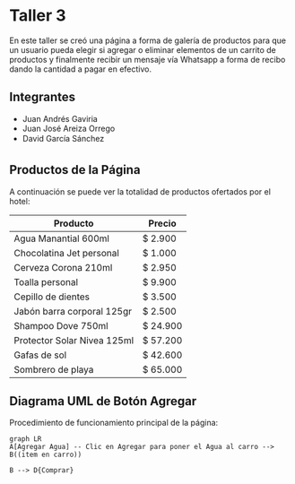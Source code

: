 # Taller 3

En este taller se creó una página a forma de galería de productos para que un usuario pueda elegir si agregar o eliminar elementos de un carrito de productos y finalmente recibir un mensaje vía Whatsapp a forma de recibo dando la cantidad a pagar en efectivo.


## Integrantes

- Juan Andrés Gaviria
- Juan José Areiza Orrego
- David García Sánchez

## Productos de la Página

A continuación se puede ver la totalidad de productos ofertados por el hotel:

|       Producto |Precio|
|----------------|-----------------------------|
|Agua Manantial 600ml |$ 2.900             |
|Chocolatina Jet personal|$ 1.000            |
|Cerveza Corona 210ml|$ 2.950|
|Toalla personal|$ 9.900|
|Cepillo de dientes|$ 3.500|
|Jabón barra corporal 125gr|$ 2.500|
|Shampoo Dove 750ml|$ 24.900|
|Protector Solar Nivea 125ml|$ 57.200|
|Gafas de sol|$ 42.600|
|Sombrero de playa|$ 65.000|

## Diagrama UML de Botón Agregar

Procedimiento de funcionamiento principal de la página:

```mermaid
graph LR
A[Agregar Agua] -- Clic en Agregar para poner el Agua al carro --> B((item en carro))

B --> D{Comprar}

```
